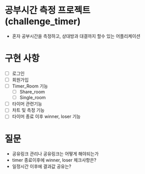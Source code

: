 # 공부시간 측정 프로젝트 (challenge_timer)

- 혼자 공부시간을 측정하고, 상대방과 대결까지 할수 있는 어플리케이션

# 구현 사항

- [ ] 로그인
- [ ] 회원가입
- [ ] Timer_Room 기능
  - [ ] Share_room
  - [ ] Single_room
- [ ] 타이머 관련기능
- [ ] 차트 및 측정 기능
- [ ] 타이머 종료 이후 winner, loser 기능

# 질문

- 공유링크 관리나 공유링크는 어떻게 해야되는가
- timer 종료이후에 winner, loser 체크사항은?
- 일정시간 이후에 결과값 공유는?
